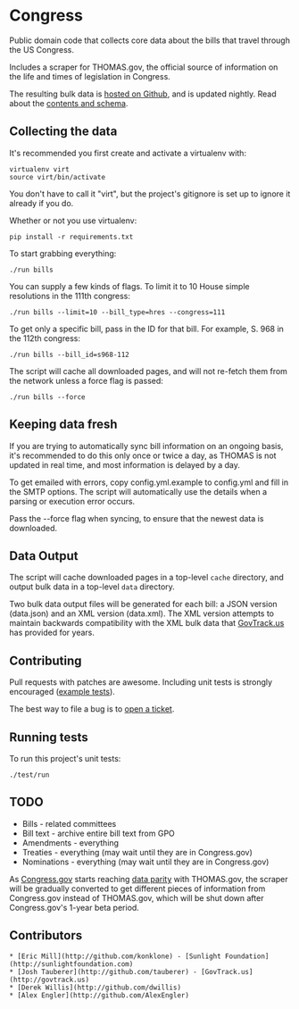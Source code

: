 Congress
========

Public domain code that collects core data about the bills that travel through the US Congress.

Includes a scraper for THOMAS.gov, the official source of information on the life and times of legislation in Congress.

The resulting bulk data is [hosted on Github](https://github.com/unitedstates/congress/downloads), and is updated nightly. Read about the [contents and schema](https://github.com/unitedstates/congress/wiki).


Collecting the data
-------------------

It's recommended you first create and activate a virtualenv with:

    virtualenv virt
    source virt/bin/activate

You don't have to call it "virt", but the project's gitignore is set up to ignore it already if you do.

Whether or not you use virtualenv:

    pip install -r requirements.txt

To start grabbing everything:

    ./run bills

You can supply a few kinds of flags. To limit it to 10 House simple resolutions in the 111th congress:

    ./run bills --limit=10 --bill_type=hres --congress=111

To get only a specific bill, pass in the ID for that bill. For example, S. 968 in the 112th congress:

    ./run bills --bill_id=s968-112

The script will cache all downloaded pages, and will not re-fetch them from the network unless a force flag is passed:

    ./run bills --force


Keeping data fresh
-------------------

If you are trying to automatically sync bill information on an ongoing basis, it's recommended to do this only once or twice a day, as THOMAS is not updated in real time, and most information is delayed by a day.

To get emailed with errors, copy config.yml.example to config.yml and fill in the SMTP options. The script will automatically use the details when a parsing or execution error occurs.

Pass the --force flag when syncing, to ensure that the newest data is downloaded.


Data Output
-----------

The script will cache downloaded pages in a top-level `cache` directory, and output bulk data in a top-level `data` directory.

Two bulk data output files will be generated for each bill: a JSON version (data.json) and an XML version (data.xml). The XML version attempts to maintain backwards compatibility with the XML bulk data that [GovTrack.us](http://govtrack.us) has provided for years.


Contributing
------------

Pull requests with patches are awesome. Including unit tests is strongly encouraged ([example tests](https://github.com/unitedstates/congress/blob/master/test/test_bill_actions.py)).

The best way to file a bug is to [open a ticket](https://github.com/unitedstates/congress/issues).


Running tests
-------------

To run this project's unit tests:

    ./test/run


TODO
----

* Bills - related committees
* Bill text - archive entire bill text from GPO
* Amendments - everything
* Treaties - everything (may wait until they are in Congress.gov)
* Nominations - everything (may wait until they are in Congress.gov)

As [Congress.gov](http://beta.congress.gov) starts reaching [data parity](http://beta.congress.gov/help/coverage-dates/) with THOMAS.gov, the scraper will be gradually converted to get different pieces of information from Congress.gov instead of THOMAS.gov, which will be shut down after Congress.gov's 1-year beta period.


Contributors
-----

    * [Eric Mill](http://github.com/konklone) - [Sunlight Foundation](http://sunlightfoundation.com)
    * [Josh Tauberer](http://github.com/tauberer) - [GovTrack.us](http://govtrack.us)
    * [Derek Willis](http://github.com/dwillis)
    * [Alex Engler](http://github.com/AlexEngler)